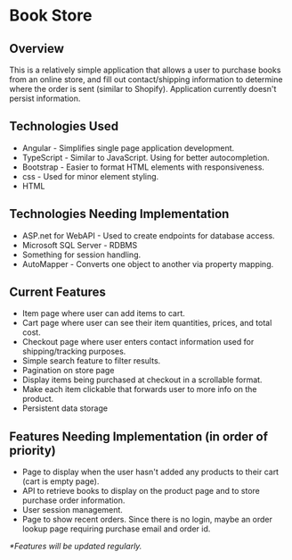 <h1>Book Store</h1>
<h2>Overview</h2>
<p>This is a relatively simple application that allows a user to purchase books from an online store, and fill out contact/shipping information to determine where the order is sent (similar to Shopify). Application currently doesn't persist information.</p>
<h2>Technologies Used</h2>
<ul>
  <li>Angular - Simplifies single page application development.</li>
  <li>TypeScript - Similar to JavaScript. Using for better autocompletion.</li>
  <li>Bootstrap - Easier to format HTML elements with responsiveness.</li>
  <li>css - Used for minor element styling.</li>
  <li>HTML</li>
</ul>
<h2>Technologies Needing Implementation</h2>
<ul>
  <li>ASP.net for WebAPI - Used to create endpoints for database access.</li>
  <li>Microsoft SQL Server - RDBMS</li>
  <li>Something for session handling.</li>
  <li>AutoMapper - Converts one object to another via property mapping.</li>
</ul>

<h2>Current Features</h2>
<ul>
  <li>Item page where user can add items to cart.</li>
  <li>Cart page where user can see their item quantities, prices, and total cost.</li>
  <li>Checkout page where user enters contact information used for shipping/tracking purposes.</li>
  <li>Simple search feature to filter results.</li>
  <li>Pagination on store page</li>
  <li>Display items being purchased at checkout in a scrollable format.</li>
  <li>Make each item clickable that forwards user to more info on the product.</li>
  <li>Persistent data storage</li>
</ul>
<h2>Features Needing Implementation (in order of priority)</h2>
<ul>
  <li>Page to display when the user hasn't added any products to their cart (cart is empty page).</li>
  <li>API to retrieve books to display on the product page and to store purchase order information.</li>
  <li>User session management.</li>
  <li>Page to show recent orders. Since there is no login, maybe an order lookup page requiring purchase email and order id.</li>
</ul>
<p><i>*Features will be updated regularly.</i></p>
